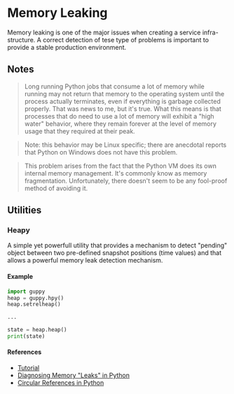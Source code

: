 # Memory Leaking

Memory leaking is one of the major issues when creating a service infra-structure. A correct detection of tese
type of problems is important to provide a stable production environment.

## Notes

> Long running Python jobs that consume a lot of memory while running may not 
> return that memory to the operating system until the process actually 
> terminates, even if everything is garbage collected properly. That was news 
> to me, but it's true. What this means is that processes that do need to use 
> a lot of memory will exhibit a "high water" behavior, where they remain 
> forever at the level of memory usage that they required at their peak. 

> Note: this behavior may be Linux specific; there are anecdotal reports that 
> Python on Windows does not have this problem. 

> This problem arises from the fact that the Python VM does its own internal 
> memory management. It's commonly know as memory fragmentation. 
> Unfortunately, there doesn't seem to be any fool-proof method of avoiding 
> it.

## Utilities

### Heapy

A simple yet powerfull utility that provides a mechanism to detect "pending" object between two pre-defined
snapshot positions (time values) and that allows a powerful memory leak detection mechanism.

#### Example

```python
import guppy
heap = guppy.hpy()
heap.setrelheap()

...

state = heap.heap()
print(state)
```

#### References

* [Tutorial](http://smira.ru/wp-content/uploads/2011/08/heapy.html)
* [Diagnosing Memory "Leaks" in Python](http://python.dzone.com/articles/diagnosing-memory-leaks-python)
* [Circular References in Python](http://engineering.hearsaysocial.com/2013/06/16/circular-references-in-python)
